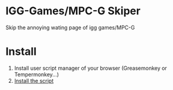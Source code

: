 # IGG-Games/MPC-G Skiper

Skip the annoying wating page of igg games/MPC-G

# Install
1. Install user script manager of your browser (Greasemonkey or Tempermonkey...)
2. [Install the script](https://github.com/kerol2r20/IGG-MPCG-Skiper/raw/master/IGG-Games-MPC-G%20Skiper.user.js)
